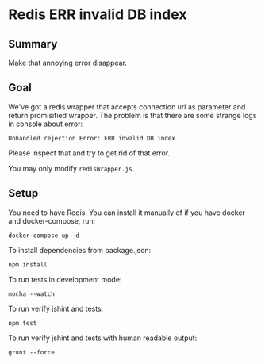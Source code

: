 # Redis ERR invalid DB index

## Summary

Make that annoying error disappear.

## Goal 

We've got a redis wrapper that accepts connection url as parameter and return promisified wrapper.
The problem is that there are some strange logs in console about error:
```
Unhandled rejection Error: ERR invalid DB index
```
Please inspect that and try to get rid of that error.

You may only modify `redisWrapper.js`.

## Setup
You need to have Redis. You can install it manually of if you have docker and docker-compose, run:

    docker-compose up -d
    
To install dependencies from package.json:

    npm install

To run tests in development mode:

    mocha --watch

To run verify jshint and tests:

    npm test

To run verify jshint and tests with human readable output:

    grunt --force
